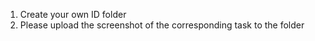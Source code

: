 1. Create your own ID folder
2. Please upload the screenshot of the corresponding task to the folder